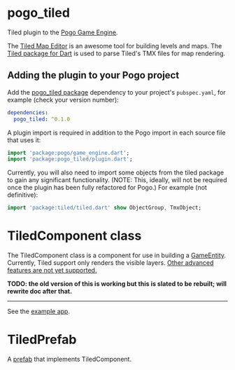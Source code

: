 # pogo_tiled

Tiled plugin to the [Pogo Game Engine](https://pub.dev/packages/pogo).

The [Tiled Map Editor](https://www.mapeditor.org/) is an awesome tool for building levels and maps.  The [Tiled package for Dart](https://pub.dev/packages/tiled) is used to parse Tiled's TMX files for map rendering.

## Adding the plugin to your Pogo project

Add the [pogo_tiled package](https://pub.dev/packages/pogo_tiled) dependency to your project's `pubspec.yaml`, for example (check your version number):

```yaml
dependencies:
  pogo_tiled: ^0.1.0
```

A plugin import is required in addition to the Pogo import in each source file that uses it:

```dart
import 'package:pogo/game_engine.dart';
import 'package:pogo_tiled/plugin.dart';
```

Currently, you will also need to import some objects from the tiled package to gain any significant functionality.  (NOTE: This, ideally, will not be required once the plugin has been fully refactored for Pogo.)  For example (not definitive):

```dart
import 'package:tiled/tiled.dart' show ObjectGroup, TmxObject;
```

# TiledComponent class

The TiledComponent class is a component for use in building a [GameEntity](https://github.com/juanitogan/pogo/blob/master/doc/game_entity.md).  Currently, Tiled support only renders the visible layers.  [Other advanced features are not yet supported.](https://github.com/flame-engine/tiled.dart/blob/master/CHANGELOG.md)

**TODO: the old version of this is working but this is slated to be rebuilt; will rewrite doc after that.**

----

See the [example app](example/lib/main.dart).

# TiledPrefab

A [prefab](https://github.com/juanitogan/pogo/blob/master/doc/prefabs.md) that implements TiledComponent.
